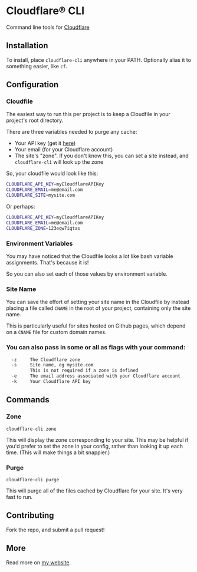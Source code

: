 # Cloudflare® CLI

Command line tools for [Cloudflare](https://cloudflare.com)

## Installation

To install, place `cloudflare-cli` anywhere in your PATH. Optionally alias it to something easier, like `cf`.

## Configuration

### Cloudfile

The easiest way to run this per project is to keep a Cloudfile in your project's root directory.

There are three variables needed to purge any cache:

* Your API key (get it [here](https://www.cloudflare.com/a/account/my-account))
* Your email (for your Cloudflare account)
* The site's "zone". If you don't know this, you can set a site instead, and `cloudflare-cli` will look up the zone

So, your cloudfile would look like this:

```bash
CLOUDFLARE_API_KEY=myCloudflareAPIKey
CLOUDFLARE_EMAIL=me@email.com
CLOUDFLARE_SITE=mysite.com
```

Or perhaps:

```bash
CLOUDFLARE_API_KEY=myCloudflareAPIKey
CLOUDFLARE_EMAIL=me@email.com
CLOUDFLARE_ZONE=123eqw7iqtas
```

### Environment Variables

You may have noticed that the Cloudfile looks a lot like bash variable assignments. That's because it is!

So you can also set each of those values by environment variable.

### Site Name

You can save the effort of setting your site name in the Cloudfile by instead placing a file called `CNAME` in the root of your project, containing only the site name.

This is particularly useful for sites hosted on Github pages, which depend on a `CNAME` file for custom domain names.

### You can also pass in some or all as flags with your command:

```bash
  -z     The Cloudflare zone
  -s     Site name, eg mysite.com
         This is not required if a zone is defined
  -e     The email address associated with your Cloudflare account
  -k     Your Cloudflare API key
```

## Commands

### Zone

`cloudflare-cli zone`

This will display the zone corresponding to your site. This may be helpful if you'd prefer to set the zone in your config, rather than looking it up each time. (This will make things a bit snappier.)

### Purge

`cloudflare-cli purge`

This will purge all of the files cached by Cloudflare for your site. It's very fast to run.

## Contributing

Fork the repo, and submit a pull request!

## More

Read more on [my website](https://petercompernolle.com/2016/purging-cloudflare-cache).
